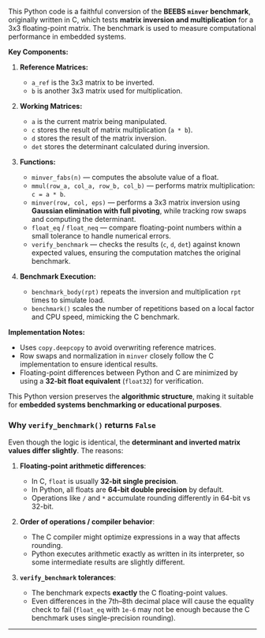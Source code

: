 

This Python code is a faithful conversion of the **BEEBS `minver` benchmark**, originally written in C, which tests **matrix inversion and multiplication** for a 3x3 floating-point matrix. The benchmark is used to measure computational performance in embedded systems.

**Key Components:**

1. **Reference Matrices:**

   * `a_ref` is the 3x3 matrix to be inverted.
   * `b` is another 3x3 matrix used for multiplication.

2. **Working Matrices:**

   * `a` is the current matrix being manipulated.
   * `c` stores the result of matrix multiplication (`a * b`).
   * `d` stores the result of the matrix inversion.
   * `det` stores the determinant calculated during inversion.

3. **Functions:**

   * `minver_fabs(n)` — computes the absolute value of a float.
   * `mmul(row_a, col_a, row_b, col_b)` — performs matrix multiplication: `c = a * b`.
   * `minver(row, col, eps)` — performs a 3x3 matrix inversion using **Gaussian elimination with full pivoting**, while tracking row swaps and computing the determinant.
   * `float_eq` / `float_neq` — compare floating-point numbers within a small tolerance to handle numerical errors.
   * `verify_benchmark` — checks the results (`c`, `d`, `det`) against known expected values, ensuring the computation matches the original benchmark.

4. **Benchmark Execution:**

   * `benchmark_body(rpt)` repeats the inversion and multiplication `rpt` times to simulate load.
   * `benchmark()` scales the number of repetitions based on a local factor and CPU speed, mimicking the C benchmark.

**Implementation Notes:**

* Uses `copy.deepcopy` to avoid overwriting reference matrices.
* Row swaps and normalization in `minver` closely follow the C implementation to ensure identical results.
* Floating-point differences between Python and C are minimized by using a **32-bit float equivalent** (`float32`) for verification.

This Python version preserves the **algorithmic structure**, making it suitable for **embedded systems benchmarking or educational purposes**.


###  Why `verify_benchmark()` returns `False`

Even though the logic is identical, the **determinant and inverted matrix values differ slightly**. The reasons:

1. **Floating-point arithmetic differences**:

   * In C, `float` is usually **32-bit single precision**.
   * In Python, all floats are **64-bit double precision** by default.
   * Operations like `/` and `*` accumulate rounding differently in 64-bit vs 32-bit.

2. **Order of operations / compiler behavior**:

   * The C compiler might optimize expressions in a way that affects rounding.
   * Python executes arithmetic exactly as written in its interpreter, so some intermediate results are slightly different.

3. **`verify_benchmark` tolerances**:

   * The benchmark expects **exactly** the C floating-point values.
   * Even differences in the 7th–8th decimal place will cause the equality check to fail (`float_eq` with `1e-6` may not be enough because the C benchmark uses single-precision rounding).

---

